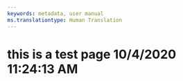 ```yaml
---
keywords: metadata, user manual
ms.translationtype: Human Translation
---
```

# this is a test page 10/4/2020 11:24:13 AM